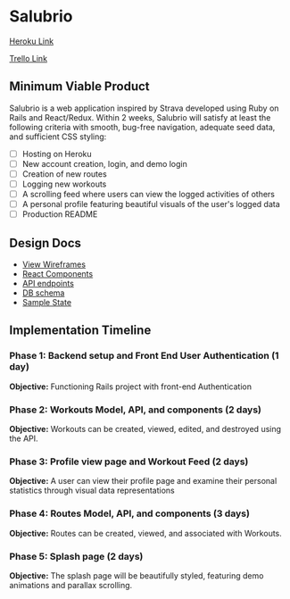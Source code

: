 # Salubrio

[Heroku Link][heroku]

[Trello Link][trello]

[heroku]: https://salubrio.herokuapp.com/
[trello]: https://trello.com/b/6mRePnRP/salubrio

## Minimum Viable Product

Salubrio is a web application inspired by Strava developed using Ruby on Rails
and React/Redux. Within 2 weeks, Salubrio will satisfy at least the following
criteria with smooth, bug-free navigation, adequate seed data, and sufficient
CSS styling:

- [ ] Hosting on Heroku
- [ ] New account creation, login, and demo login
- [ ] Creation of new routes
- [ ] Logging new workouts
- [ ] A scrolling feed where users can view the logged activities of others
- [ ] A personal profile featuring beautiful visuals of the user's logged data
- [ ] Production README

## Design Docs
* [View Wireframes][wireframes]
* [React Components][components]
* [API endpoints][api-endpoints]
* [DB schema][schema]
* [Sample State][sample-state]

[wireframes]: ./wireframes/
[components]: ./component-hierarchy.md
[sample-state]: ./sample-state.md
[api-endpoints]: ./api-endpoints.md
[schema]: ./schema.md

## Implementation Timeline

### Phase 1: Backend setup and Front End User Authentication (1 day)

**Objective:** Functioning Rails project with front-end Authentication

### Phase 2: Workouts Model, API, and components (2 days)

**Objective:** Workouts can be created, viewed, edited, and destroyed using the API.

### Phase 3: Profile view page and Workout Feed (2 days)

**Objective:** A user can view their profile page and examine their personal statistics through visual data representations

### Phase 4: Routes Model, API, and components (3 days)

**Objective:** Routes can be created, viewed, and associated with Workouts.

### Phase 5: Splash page (2 days)

**Objective:** The splash page will be beautifully styled, featuring demo animations and parallax scrolling.
